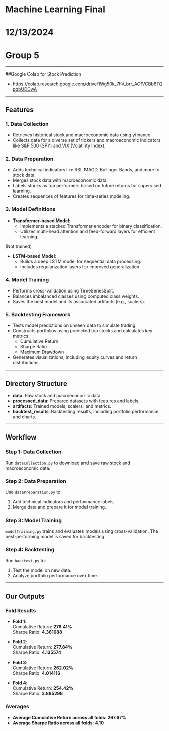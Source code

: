 # Machine Learning Final
# 12/13/2024
# Group 5

---
##Google Colab for Stock Prediction
- https://colab.research.google.com/drive/1Wg50k_7hV_brr_AOfVCBb6TQpqbUDCwA
---

## Features

### 1. **Data Collection**
- Retrieves historical stock and macroeconomic data using yfinance
- Collects data for a diverse set of tickers and macroeconomic indicators like S&P 500 (SPY) and VIX (Volatility Index).

### 2. **Data Preparation**
- Adds technical indicators like RSI, MACD, Bollinger Bands, and more to stock data.
- Merges stock data with macroeconomic data.
- Labels stocks as top performers based on future returns for supervised learning.
- Creates sequences of features for time-series modeling.

### 3. **Model Definitions**
- **Transformer-based Model**:
  - Implements a stacked Transformer encoder for binary classification.
  - Utilizes multi-head attention and feed-forward layers for efficient learning.

(Not trained)
- **LSTM-based Model**: 
  - Builds a deep LSTM model for sequential data processing.
  - Includes regularization layers for improved generalization.

### 4. **Model Training**
- Performs cross-validation using TimeSeriesSplit.
- Balances imbalanced classes using computed class weights.
- Saves the best model and its associated artifacts (e.g., scalers).

### 5. **Backtesting Framework**
- Tests model predictions on unseen data to simulate trading.
- Constructs portfolios using predicted top stocks and calculates key metrics:
  - Cumulative Return
  - Sharpe Ratio
  - Maximum Drawdown
- Generates visualizations, including equity curves and return distributions.

---

## Directory Structure

- **data**: Raw stock and macroeconomic data.
- **processed_data**: Prepared datasets with features and labels.
- **artifacts**: Trained models, scalers, and metrics.
- **backtest_results**: Backtesting results, including portfolio performance and charts.

---

## Workflow

### Step 1: Data Collection
Run `dataCollection.py` to download and save raw stock and macroeconomic data.

### Step 2: Data Preparation
Use `dataPreparation.py` to:
1. Add technical indicators and performance labels.
2. Merge data and prepare it for model training.

### Step 3: Model Training
`modelTraining.py` trains and evaluates models using cross-validation. The best-performing model is saved for backtesting.

### Step 4: Backtesting
Run `backtest.py` to:
1. Test the model on new data.
2. Analyze portfolio performance over time.

---
## Our Outputs

### Fold Results
- **Fold 1**:  
  Cumulative Return: **276.41%**  
  Sharpe Ratio: **4.361688**

- **Fold 2**:  
  Cumulative Return: **277.84%**  
  Sharpe Ratio: **4.135574**

- **Fold 3**:  
  Cumulative Return: **262.02%**  
  Sharpe Ratio: **4.014116**

- **Fold 4**:  
  Cumulative Return: **254.42%**  
  Sharpe Ratio: **3.885298**

### Averages
- **Average Cumulative Return across all folds**: **267.67%**  
- **Average Sharpe Ratio across all folds**: **4.10**
